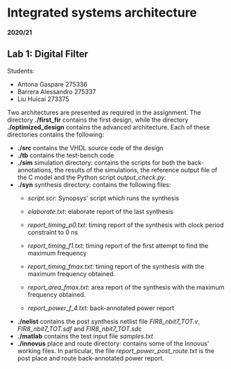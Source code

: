 # Integrated systems architecture

#### 2020/21

## Lab 1: Digital Filter

Students:
-	Antona Gaspare		275336
-	Barrera Alessandro	275337
-	Liu Huicai		273375

Two architectures are presented as required in the assignment.
The directory **./first_fir** contains the first design, while the directory
**./optimized_design** contains the advanced architecture. Each of these
directories contains the following:

- **./src**
	contains the VHDL source code of the design
- **./tb**
	contains the test-bench code
- **./sim**
	simulation directory: contains the scripts for both the back-annotations,
	the results of the simulations, the reference output file of the C model
	and the Python script *output_check.py*.
- **./syn**
	synthesis directory: contains the following files:
	- *script.scr*:		Synopsys' script which runs the synthesis

	- *elaborate.txt*:		elaborate report of the last synthesis

	- *report_timing_p0.txt*:	timing report of the synthesis with clock period
				constraint to 0 ns
	- *report_timing_f1.txt*:	timing report of the first attempt to find the
				maximum frequency
	- *report_timing_fmax.txt*:	timing report of the synthesis with the maximum
				frequency obtained.
	- *report_area_fmax.txt*:	area report of the synthesis with the maximum
				frequency obtained.
	- *report_power_f_4.txt*:	back-annotated power report
- **./nelist**
	contains the post synthesis netlist file *FIR8_nbit7_TOT.v*, *FIR8_nbit7_TOT.sdf*
	and *FIR8_nbit7_TOT.sdc*
- **./matlab**
	contains the test input file *samples.txt*
- **./innovus**
	place and route directory: contains some of the Innovus' working files.
	In particular, the file *report_power_post_route.txt* is the post place and
	route back-annotated power report.